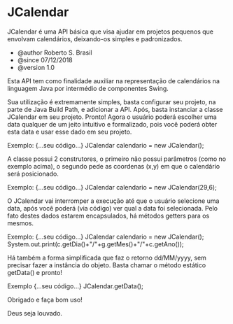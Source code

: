 # JCalendar
JCalendar é uma API básica que visa ajudar em projetos pequenos que envolvam calendários, deixando-os simples e padronizados.

 * @author Roberto S. Brasil
 * @since 07/12/2018
 * @version 1.0

Esta API tem como finalidade auxiliar na representação de calendários na linguagem Java por intermédio de componentes Swing.

Sua utilização é extremamente simples, basta configurar seu projeto, na parte de Java Build Path, e adicionar a API. Após, basta instanciar a classe JCalendar em seu projeto. Pronto! Agora o usuário poderá escolher uma data qualquer de um jeito intuitivo e formalizado, pois você poderá obter esta data e usar esse dado em seu projeto.

Exemplo:
 {...seu código...}
JCalendar calendario = new JCalendar();

A classe possui 2 construtores, o primeiro não possui parâmetros (como no exemplo acima), o segundo pede as coordenas (x,y) em que o calendário será posicionado. 

Exemplo:
{...seu código...}
JCalendar calendario = new JCalendar(29,6);

O JCalendar vai interromper a execução até que o usuário selecione uma data, após você poderá (via código) ver qual a data foi selecionada. Pelo fato destes dados estarem encapsulados, há métodos getters para os mesmos.

Exemplo:
{...seu código...}
JCalendar calendario = new JCalendar();
System.out.print(c.getDia()+"/"+g.getMes()+"/"+c.getAno());

Há também a forma simplificada que faz o retorno dd/MM/yyyy, sem precisar fazer a instância do objeto. Basta chamar o método estático getData() e pronto!

Exemplo
{...seu código...}
JCalendar.getData();

Obrigado e faça bom uso!








Deus seja louvado.
